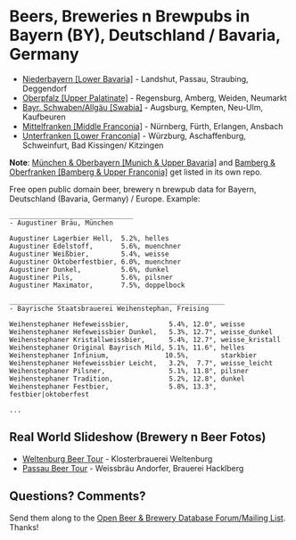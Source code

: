# Beers, Breweries n Brewpubs in Bayern (BY), Deutschland / Bavaria, Germany

<!--
- [Oberbayern [Upper Bavaria]](1--oberbayern) - München, Ingolstadt, Rosenheim, Freising
- [Oberfranken [Upper Franconia]]
-->

- [Niederbayern [Lower Bavaria]](2--niederbayern) - Landshut, Passau, Straubing, Deggendorf
- [Oberpfalz [Upper Palatinate]](3--oberpfalz) - Regensburg, Amberg, Weiden, Neumarkt
- [Bayr. Schwaben/Allgäu [Swabia]](4--schwaben) - Augsburg, Kempten, Neu-Ulm, Kaufbeuren
- [Mittelfranken [Middle Franconia]](5--mittelfranken) - Nürnberg, Fürth, Erlangen, Ansbach
- [Unterfranken [Lower Franconia]](6--unterfranken) - Würzburg, Aschaffenburg, Schweinfurt, Bad Kissingen/ Kitzingen


**Note**:
[München & Oberbayern [Munich & Upper Bavaria]](https://github.com/openbeer/oberbayern) and 
[Bamberg & Oberfranken [Bamberg & Upper Franconia]](https://github.com/openbeer/oberfranken)
get listed in its own repo.


Free open public domain beer, brewery n brewpub data for Bayern, Deutschland (Bavaria, Germany) / Europe.
Example:

~~~
_______________________________
- Augustiner Bräu, München

Augustiner Lagerbier Hell,  5.2%, helles
Augustiner Edelstoff,       5.6%, muenchner
Augustiner Weißbier,        5.4%, weisse
Augustiner Oktoberfestbier, 6.0%, muenchner
Augustiner Dunkel,          5.6%, dunkel
Augustiner Pils,            5.6%, pilsner
Augustiner Maximator,       7.5%, doppelbock

______________________________________________________
- Bayrische Staatsbrauerei Weihenstephan, Freising

Weihenstephaner Hefeweissbier,          5.4%, 12.0°, weisse
Weihenstephaner Hefeweissbier Dunkel,   5.3%, 12.7°, weisse_dunkel
Weihenstephaner Kristallweissbier,      5.4%, 12.7°, weisse_kristall
Weihenstephaner Original Bayrisch Mild, 5.1%, 11.6°, helles
Weihenstephaner Infinium,              10.5%,        starkbier
Weihenstephaner Hefeweissbier Leicht,   3.2%,  7.7°, weisse_leicht
Weihenstephaner Pilsner,                5.1%, 11.8°, pilsner
Weihenstephaner Tradition,              5.2%, 12.8°, dunkel
Weihenstephaner Festbier,               5.8%, 13.3°, festbier|oktoberfest

...
~~~


## Real World Slideshow (Brewery n Beer Fotos)

- [Weltenburg Beer Tour](https://plus.google.com/photos/100841117019192894371/albums/5918689157310682177) - Klosterbrauerei Weltenburg
- [Passau Beer Tour](https://plus.google.com/photos/100841117019192894371/albums/6032660283182625281) - Weissbräu Andorfer, Brauerei Hacklberg


## Questions? Comments?

Send them along to the
[Open Beer & Brewery Database Forum/Mailing List](http://groups.google.com/group/beerdb).
Thanks!

